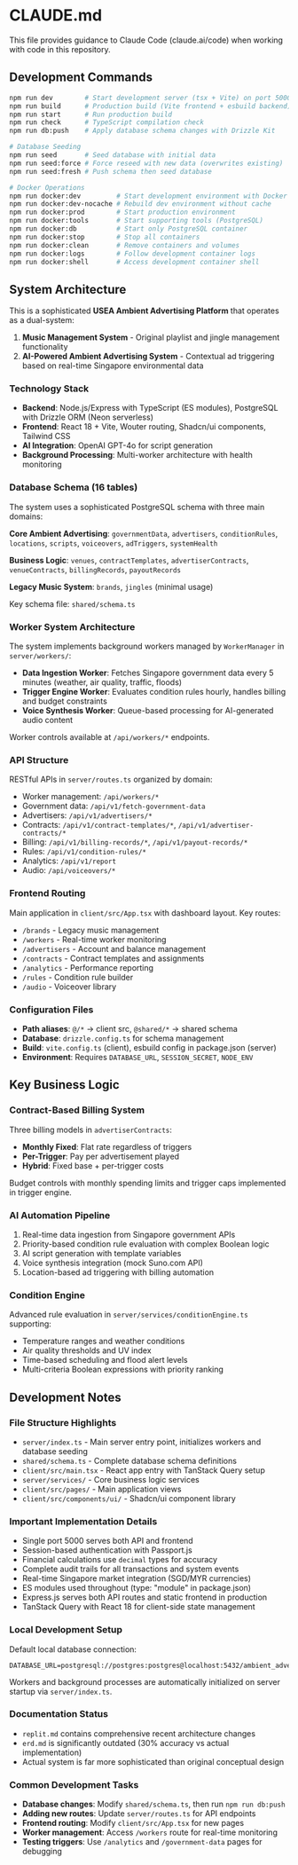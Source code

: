 # CLAUDE.md

This file provides guidance to Claude Code (claude.ai/code) when working with code in this repository.

## Development Commands

```bash
npm run dev        # Start development server (tsx + Vite) on port 5000
npm run build      # Production build (Vite frontend + esbuild backend)
npm run start      # Run production build
npm run check      # TypeScript compilation check
npm run db:push    # Apply database schema changes with Drizzle Kit

# Database Seeding
npm run seed       # Seed database with initial data
npm run seed:force # Force reseed with new data (overwrites existing)
npm run seed:fresh # Push schema then seed database

# Docker Operations
npm run docker:dev         # Start development environment with Docker
npm run docker:dev-nocache # Rebuild dev environment without cache
npm run docker:prod        # Start production environment
npm run docker:tools       # Start supporting tools (PostgreSQL)
npm run docker:db          # Start only PostgreSQL container
npm run docker:stop        # Stop all containers
npm run docker:clean       # Remove containers and volumes
npm run docker:logs        # Follow development container logs
npm run docker:shell       # Access development container shell
```

## System Architecture

This is a sophisticated **USEA Ambient Advertising Platform** that operates as a dual-system:

1. **Music Management System** - Original playlist and jingle management functionality
2. **AI-Powered Ambient Advertising System** - Contextual ad triggering based on real-time Singapore environmental data

### Technology Stack
- **Backend**: Node.js/Express with TypeScript (ES modules), PostgreSQL with Drizzle ORM (Neon serverless)
- **Frontend**: React 18 + Vite, Wouter routing, Shadcn/ui components, Tailwind CSS
- **AI Integration**: OpenAI GPT-4o for script generation
- **Background Processing**: Multi-worker architecture with health monitoring

### Database Schema (16 tables)
The system uses a sophisticated PostgreSQL schema with three main domains:

**Core Ambient Advertising**: `governmentData`, `advertisers`, `conditionRules`, `locations`, `scripts`, `voiceovers`, `adTriggers`, `systemHealth`

**Business Logic**: `venues`, `contractTemplates`, `advertiserContracts`, `venueContracts`, `billingRecords`, `payoutRecords`

**Legacy Music System**: `brands`, `jingles` (minimal usage)

Key schema file: `shared/schema.ts`

### Worker System Architecture
The system implements background workers managed by `WorkerManager` in `server/workers/`:

- **Data Ingestion Worker**: Fetches Singapore government data every 5 minutes (weather, air quality, traffic, floods)
- **Trigger Engine Worker**: Evaluates condition rules hourly, handles billing and budget constraints  
- **Voice Synthesis Worker**: Queue-based processing for AI-generated audio content

Worker controls available at `/api/workers/*` endpoints.

### API Structure
RESTful APIs in `server/routes.ts` organized by domain:
- Worker management: `/api/workers/*`
- Government data: `/api/v1/fetch-government-data`
- Advertisers: `/api/v1/advertisers/*`
- Contracts: `/api/v1/contract-templates/*`, `/api/v1/advertiser-contracts/*`
- Billing: `/api/v1/billing-records/*`, `/api/v1/payout-records/*`
- Rules: `/api/v1/condition-rules/*`
- Analytics: `/api/v1/report`
- Audio: `/api/voiceovers/*`

### Frontend Routing
Main application in `client/src/App.tsx` with dashboard layout. Key routes:
- `/brands` - Legacy music management
- `/workers` - Real-time worker monitoring
- `/advertisers` - Account and balance management
- `/contracts` - Contract templates and assignments
- `/analytics` - Performance reporting
- `/rules` - Condition rule builder
- `/audio` - Voiceover library

### Configuration Files
- **Path aliases**: `@/*` → client src, `@shared/*` → shared schema
- **Database**: `drizzle.config.ts` for schema management
- **Build**: `vite.config.ts` (client), esbuild config in package.json (server)
- **Environment**: Requires `DATABASE_URL`, `SESSION_SECRET`, `NODE_ENV`

## Key Business Logic

### Contract-Based Billing System
Three billing models in `advertiserContracts`:
- **Monthly Fixed**: Flat rate regardless of triggers
- **Per-Trigger**: Pay per advertisement played
- **Hybrid**: Fixed base + per-trigger costs

Budget controls with monthly spending limits and trigger caps implemented in trigger engine.

### AI Automation Pipeline
1. Real-time data ingestion from Singapore government APIs
2. Priority-based condition rule evaluation with complex Boolean logic
3. AI script generation with template variables
4. Voice synthesis integration (mock Suno.com API)
5. Location-based ad triggering with billing automation

### Condition Engine
Advanced rule evaluation in `server/services/conditionEngine.ts` supporting:
- Temperature ranges and weather conditions
- Air quality thresholds and UV index
- Time-based scheduling and flood alert levels
- Multi-criteria Boolean expressions with priority ranking

## Development Notes

### File Structure Highlights
- `server/index.ts` - Main server entry point, initializes workers and database seeding
- `shared/schema.ts` - Complete database schema definitions
- `client/src/main.tsx` - React app entry with TanStack Query setup
- `server/services/` - Core business logic services
- `client/src/pages/` - Main application views
- `client/src/components/ui/` - Shadcn/ui component library

### Important Implementation Details
- Single port 5000 serves both API and frontend
- Session-based authentication with Passport.js
- Financial calculations use `decimal` types for accuracy
- Complete audit trails for all transactions and system events
- Real-time Singapore market integration (SGD/MYR currencies)
- ES modules used throughout (type: "module" in package.json)
- Express.js serves both API routes and static frontend in production
- TanStack Query with React 18 for client-side state management

### Local Development Setup
Default local database connection:
```
DATABASE_URL=postgresql://postgres:postgres@localhost:5432/ambient_advertising
```

Workers and background processes are automatically initialized on server startup via `server/index.ts`.

### Documentation Status
- `replit.md` contains comprehensive recent architecture changes
- `erd.md` is significantly outdated (30% accuracy vs actual implementation)
- Actual system is far more sophisticated than original conceptual design

### Common Development Tasks
- **Database changes**: Modify `shared/schema.ts`, then run `npm run db:push`
- **Adding new routes**: Update `server/routes.ts` for API endpoints
- **Frontend routing**: Modify `client/src/App.tsx` for new pages
- **Worker management**: Access `/workers` route for real-time monitoring
- **Testing triggers**: Use `/analytics` and `/government-data` pages for debugging
